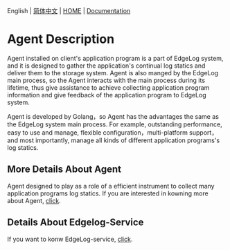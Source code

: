 English | [简体中文](./README_zh.md) | [HOME](http://edgelog.devautoops.com) | [Documentation](http://edgelog.devautoops.com/help/)

# Agent Description

Agent installed on client's application program is a part of EdgeLog system, and it is designed to gather the application's continual log statics and deliver them to the storage system. Agent is also manged by the EdgeLog main process, so the Agent interacts with the main process during its lifetime, thus give assistance to achieve collecting application program information and give feedback of the application program to EdgeLog system.

Agent is developed by Golang，so Agent has the advantages the same as the EdgeLog system main process. For example, outstanding performance, easy to use and manage, flexible configuration，multi-platform support，and most importantly, manage all kinds of different application programs's log statics.

## More Details About Agent

Agent designed to play as a role of a efficient instrument to collect  many application programs log statics. If you are interested in kowning more about Agent, [click](http://edgelog.devautoops.com/help/).

## Details About Edgelog-Service
If you want to konw EdgeLog-service, [click](https://github.com/DevAutoOps/EdgeLog-Service).


